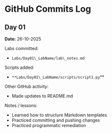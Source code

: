 # GitHub Commits Log



## Day 01

**Date:** 26-10-2025

Labs committed:

-  `Labs/Day01\_LabName/lab\_notes.md`

Scripts added:

- `**Labs/Day01\_LabName/scripts/script1.py`**

Other GitHub activity:

- Made updates to README.md

Notes / lessons:

- Learned how to structure Markdown templates
- Practiced committing and pushing changes
- Practiced programmatic remediation



